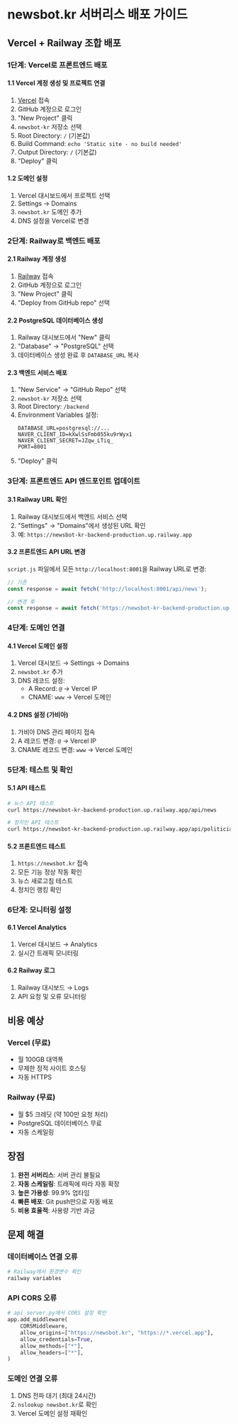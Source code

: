 # newsbot.kr 서버리스 배포 가이드

## Vercel + Railway 조합 배포

### 1단계: Vercel로 프론트엔드 배포

#### 1.1 Vercel 계정 생성 및 프로젝트 연결
1. [Vercel](https://vercel.com) 접속
2. GitHub 계정으로 로그인
3. "New Project" 클릭
4. `newsbot-kr` 저장소 선택
5. Root Directory: `/` (기본값)
6. Build Command: `echo 'Static site - no build needed'`
7. Output Directory: `/` (기본값)
8. "Deploy" 클릭

#### 1.2 도메인 설정
1. Vercel 대시보드에서 프로젝트 선택
2. Settings → Domains
3. `newsbot.kr` 도메인 추가
4. DNS 설정을 Vercel로 변경

### 2단계: Railway로 백엔드 배포

#### 2.1 Railway 계정 생성
1. [Railway](https://railway.app) 접속
2. GitHub 계정으로 로그인
3. "New Project" 클릭
4. "Deploy from GitHub repo" 선택

#### 2.2 PostgreSQL 데이터베이스 생성
1. Railway 대시보드에서 "New" 클릭
2. "Database" → "PostgreSQL" 선택
3. 데이터베이스 생성 완료 후 `DATABASE_URL` 복사

#### 2.3 백엔드 서비스 배포
1. "New Service" → "GitHub Repo" 선택
2. `newsbot-kr` 저장소 선택
3. Root Directory: `/backend`
4. Environment Variables 설정:
   ```
   DATABASE_URL=postgresql://...
   NAVER_CLIENT_ID=kXwlSsFmb055ku9rWyx1
   NAVER_CLIENT_SECRET=JZqw_LTiq_
   PORT=8001
   ```
5. "Deploy" 클릭

### 3단계: 프론트엔드 API 엔드포인트 업데이트

#### 3.1 Railway URL 확인
1. Railway 대시보드에서 백엔드 서비스 선택
2. "Settings" → "Domains"에서 생성된 URL 확인
3. 예: `https://newsbot-kr-backend-production.up.railway.app`

#### 3.2 프론트엔드 API URL 변경
`script.js` 파일에서 모든 `http://localhost:8001`을 Railway URL로 변경:

```javascript
// 기존
const response = await fetch('http://localhost:8001/api/news');

// 변경 후
const response = await fetch('https://newsbot-kr-backend-production.up.railway.app/api/news');
```

### 4단계: 도메인 연결

#### 4.1 Vercel 도메인 설정
1. Vercel 대시보드 → Settings → Domains
2. `newsbot.kr` 추가
3. DNS 레코드 설정:
   - A Record: `@` → Vercel IP
   - CNAME: `www` → Vercel 도메인

#### 4.2 DNS 설정 (가비아)
1. 가비아 DNS 관리 페이지 접속
2. A 레코드 변경: `@` → Vercel IP
3. CNAME 레코드 변경: `www` → Vercel 도메인

### 5단계: 테스트 및 확인

#### 5.1 API 테스트
```bash
# 뉴스 API 테스트
curl https://newsbot-kr-backend-production.up.railway.app/api/news

# 정치인 API 테스트
curl https://newsbot-kr-backend-production.up.railway.app/api/politicians/ranking
```

#### 5.2 프론트엔드 테스트
1. `https://newsbot.kr` 접속
2. 모든 기능 정상 작동 확인
3. 뉴스 새로고침 테스트
4. 정치인 랭킹 확인

### 6단계: 모니터링 설정

#### 6.1 Vercel Analytics
1. Vercel 대시보드 → Analytics
2. 실시간 트래픽 모니터링

#### 6.2 Railway 로그
1. Railway 대시보드 → Logs
2. API 요청 및 오류 모니터링

## 비용 예상

### Vercel (무료)
- 월 100GB 대역폭
- 무제한 정적 사이트 호스팅
- 자동 HTTPS

### Railway (무료)
- 월 $5 크레딧 (약 100만 요청 처리)
- PostgreSQL 데이터베이스 무료
- 자동 스케일링

## 장점

1. **완전 서버리스**: 서버 관리 불필요
2. **자동 스케일링**: 트래픽에 따라 자동 확장
3. **높은 가용성**: 99.9% 업타임
4. **빠른 배포**: Git push만으로 자동 배포
5. **비용 효율적**: 사용량 기반 과금

## 문제 해결

### 데이터베이스 연결 오류
```bash
# Railway에서 환경변수 확인
railway variables
```

### API CORS 오류
```python
# api_server.py에서 CORS 설정 확인
app.add_middleware(
    CORSMiddleware,
    allow_origins=["https://newsbot.kr", "https://*.vercel.app"],
    allow_credentials=True,
    allow_methods=["*"],
    allow_headers=["*"],
)
```

### 도메인 연결 오류
1. DNS 전파 대기 (최대 24시간)
2. `nslookup newsbot.kr`로 확인
3. Vercel 도메인 설정 재확인
